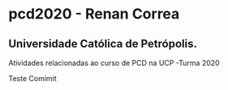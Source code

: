 # pcd2020 - Renan Correa
## Universidade Católica de Petrópolis.
Atividades relacionadas ao curso de PCD na UCP -Turma 2020

Teste Comimit
